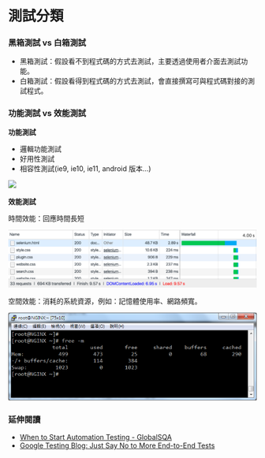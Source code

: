 # 測試分類

### 黑箱測試 vs 白箱測試

* 黑箱測試：假設看不到程式碼的方式去測試，主要透過使用者介面去測試功能。
* 白箱測試：假設看得到程式碼的方式去測試，會直接撰寫可與程式碼對接的測試程式。

### 功能測試 vs 效能測試

**功能測試**

* 邏輯功能測試
* 好用性測試
* 相容性測試(ie9, ie10, ie11, android 版本...)

![](https://learngeb-ebook.readbook.tw/cloud-browser-testing/new_session.png)

**效能測試**

時間效能：回應時間長短

![](assets/network.png)

空間效能：消耗的系統資源，例如：記憶體使用率、網路頻寬。

![](assets/memory-free.png)

### 延伸閱讀

* [When to Start Automation Testing - GlobalSQA](http://www.globalsqa.com/start-automation-testing/)
* [Google Testing Blog: Just Say No to More End-to-End Tests](https://testing.googleblog.com/2015/04/just-say-no-to-more-end-to-end-tests.html)